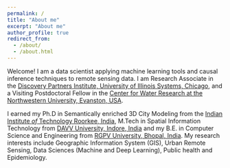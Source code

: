 ```yaml
---
permalink: /
title: "About me"
excerpt: "About me"
author_profile: true
redirect_from: 
  - /about/
  - /about.html
---
```


Welcome! I am a data scientist applying machine learning tools and causal
inference techniques to remote sensing data. I am Research Associate in the [Discovery Partners Institute, University of Illinois Systems, Chicago](https://dpi.uillinois.edu/), and a Visiting Postdoctoral Fellow in the [Center for Water Research at the Northwestern University, Evanston, USA](https://water.northwestern.edu/).

I earned my Ph.D in Semantically enriched 3D City Modeling from the
[Indian Institute *of* Technology Roorkee, India]([https://iitr.ac.in/]), 
M.Tech in Spatial Information Technology from [DAVV University, Indore, India](https://www.dauniv.ac.in/) 
and my B.E. in Computer Science and Engineering from [RGPV University, Bhopal, India](https://www.rgpv.ac.in/).
My research interests include Geographic Information System (GIS), Urban Remote Sensing, Data Sciences 
(Machine and Deep Learning), Public health and Epidemiology.
